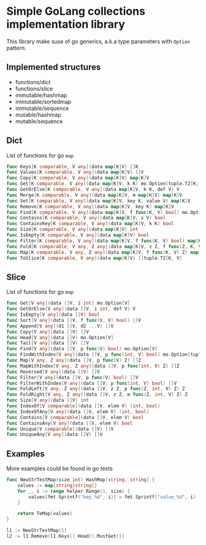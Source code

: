 Simple GoLang collections implementation library
================
This library make suse of go generics, a.k.a type parameters with `Option` pattern. 

## Implemented structures
 - functions/dict
 - functions/slice
 - immutable/hashmap
 - immutable/sortedmap
 - immutable/sequence
 - mutable/hashmap
 - mutable/sequence

## Dict
List of functions for go `map`
```go
func Keys[K comparable, V any](data map[K]V) []K 
func Values[K comparable, V any](data map[K]V) []V 
func Copy[K comparable, V any](data map[K]V) map[K]V 
func Get[K comparable, V any](data map[K]V, k K) mo.Option[tuple.T2[K, V]] 
func GetOrElse[K comparable, V any](data map[K]V, k K, def V) V 
func Merge[K comparable, V any](data map[K]V, m map[K]V) map[K]V 
func Set[K comparable, V any](data map[K]V, key K, value V) map[K]V 
func Remove[K comparable, V any](data map[K]V, key K) map[K]V 
func Find[K comparable, V any](data map[K]V, f func(K, V) bool) mo.Option[tuple.T2[K, V]] 
func Contains[K comparable, V any](data map[K]V, s V) bool 
func ContainsKey[K comparable, V any](data map[K]V, k K) bool 
func Size[K comparable, V any](data map[K]V) int 
func IsEmpty[K comparable, V any](data map[K]V) bool 
func Filter[K comparable, V any](data map[K]V, f func(K, V) bool) map[K]V 
func Fold[K comparable, V any, Z any](data map[K]V, z Z, f func(Z, K, V) Z) Z 
func Map[K comparable, V any, Z any](data map[K]V, f func(K, V) Z) map[K]Z 
func ToSlice[K comparable, V any](data map[K]V) []tuple.T2[K, V] 
```

## Slice
List of functions for go `map`
```go
func Get[V any](data []V, i int) mo.Option[V] 
func GetOrElse[V any](data []V, i int, def V) V 
func IsEmpty[V any](data []V) bool 
func Sort[V any](data []V, f func(V, V) bool) []V 
func Append[V any](d1 []V, d2 ...V) []V 
func Copy[V any](data []V) []V 
func Head[V any](data []V) mo.Option[V] 
func Tail[V any](data []V) []V
func Find[V any](data []V, p func(V) bool) mo.Option[V] 
func FindWithIndex[V any](data []V, p func(int, V) bool) mo.Option[tuple.T2[int, V]] 
func Map[V any, Z any](data []V, p func(V) Z) []Z 
func MapWithIndex[V any, Z any](data []V, p func(int, V) Z) []Z 
func Reversed[V any](data []V) []V 
func Filter[V any](data []V, p func(V) bool) []V 
func FilterWithIndex[V any](data []V, p func(int, V) bool) []V 
func FoldLeft[V any, Z any](data []V, z Z, p func(Z, int, V) Z) Z 
func FoldRight[V any, Z any](data []V, z Z, m func(Z, int, V) Z) Z 
func Size[V any](data []V) int 
func IndexOf[V comparable](data []V, elem V) (int, bool) 
func IndexOfAny[V any](data []V, elem V) (int, bool) 
func Contains[V comparable](data []V, elem V) bool 
func ContainsAny[V any](data []V, elem V) bool 
func Unique[V comparable](data []V) []V 
func UniqueAny[V any](data []V) []V
```


## Examples
More examples could be found in go tests

```go
func NewStrTestMap(size int) HashMap[string, string] {
    values := map[string]string{}
    for _, i := range helper.Range(1, size) {
        values[fmt.Sprintf("key_%d", i)] = fmt.Sprintf("value_%d", i)
    }

    return ToMap(values)
}

l1 := NewStrTestMap(5)
l2 := l1.Remove(l1.Keys().Head().MustGet())
```